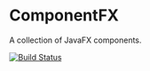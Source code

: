 # ComponentFX
A collection of JavaFX components.

[![Build Status](https://travis-ci.org/pjozsef/ComponentFX.svg?branch=master)](https://travis-ci.org/pjozsef/ComponentFX)
